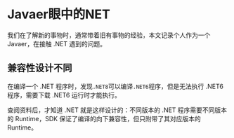 # Javaer眼中的NET

我们在了解新的事物时，通常带着旧有事物的经验，本文记录个人作为一个 Javaer，在接触 .NET 遇到的问题。

## 兼容性设计不同

在编译一个 .NET 程序时，发现`.NET8`可以编译`.NET6`程序，但是无法执行 .NET6 程序，需要下载 .NET6 运行时才能执行。

查阅资料后，才知道 .NET 就是这样设计的：不同版本的 .NET 程序需要不同版本的 Runtime，SDK 保证了编译的向下兼容性，但只附带了其对应版本的Runtime。
